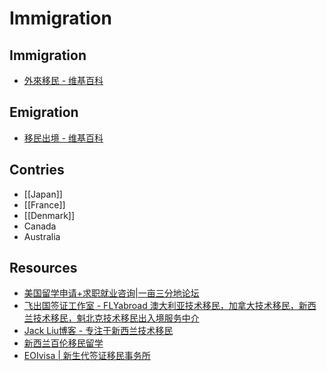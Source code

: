 # Immigration

## Immigration

- [外來移民 - 维基百科](https://zh.wikipedia.org/wiki/%E5%A4%96%E4%BE%86%E7%A7%BB%E6%B0%91)

## Emigration

- [移民出境 - 维基百科](https://zh.wikipedia.org/wiki/%E7%A7%BB%E6%B0%91%E5%87%BA%E5%A2%83)

## Contries

- [[Japan]]
- [[France]]
- [[Denmark]]
- Canada
- Australia

## Resources

- [美国留学申请+求职就业咨询|一亩三分地论坛](http://www.1point3acres.com/)
- [飞出国签证工作室 - FLYabroad 澳大利亚技术移民，加拿大技术移民，新西兰技术移民，魁北克技术移民出入境服务中介](http://ww2.flyabroadvisa.com/)
- [Jack Liu博客 - 专注于新西兰技术移民](http://www.jack-liu.com/)
- [新西兰百伦移民留学](http://byron2005.com/)
- [EOIvisa | 新生代签证移民事务所](http://eoivisa.com/)